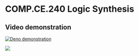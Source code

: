 # COMP.CE.240 Logic Synthesis


## Video demonstration
[![Deno demonstration](https://media.giphy.com/media/59yBy0kaYPpegttWf3/giphy.gif)](https://www.youtube.com/watch?v=d0E-98Wm_B8)


![](https://github.com/trinhgiahuy/LogicSynthesis/blob/main/vid/demo.gif)